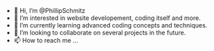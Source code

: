 - 👋 Hi, I’m @PhillipSchmitz
- 👀 I’m interested in website developement, coding itself and more.
- 🌱 I’m currently learning advanced coding concepts and techniques.
- 💞️ I’m looking to collaborate on several projects in the future.
- 📫 How to reach me ...

<!---
PhillipSchmitz/PhillipSchmitz is a ✨ special ✨ repository because its `README.md` (this file) appears on your GitHub profile.
You can click the Preview link to take a look at your changes.
--->
